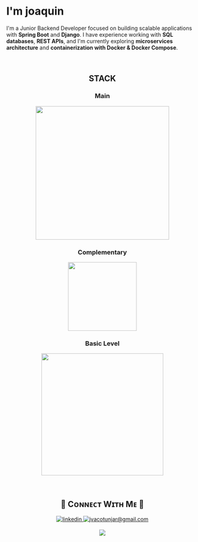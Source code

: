<h1>I'm joaquin</h1>

<p align="left">
I'm a Junior Backend Developer focused on building scalable applications with <b>Spring Boot</b> and <b>Django</b>.  
I have experience working with <b>SQL databases</b>, <b>REST APIs</b>, and I'm currently exploring <b>microservices architecture</b> and <b>containerization with Docker & Docker Compose</b>.  
</p>

<br />
    
<h2 align="center">STACK</h2> 

<h3 align="center">Main</h3>
<p align="center">
<img width="350px" src="https://skillicons.dev/icons?i=java,spring,kotlin,mysql,docker,git&perline=10" />
</p>

<h3 align="center">Complementary</h3>
<p align="center">
<img width="180px" src="https://skillicons.dev/icons?i=python,django&perline=10" />
</p>

<h3 align="center">Basic Level</h3>
<p align="center">
<img width="320px" src="https://skillicons.dev/icons?i=html,css,tailwind,js,nodejs,angular&perline=10" />
</p>

</p>
<br />

<h2 align="center">🤝 Cᴏɴɴᴇᴄᴛ Wɪᴛʜ Mᴇ 🤝 </h2>
<div align="center">
 <a href="https://www.linkedin.com/in/joaquingabrielpuchuritunjar/" target="_blank">
<img src=https://img.shields.io/badge/linkedin-%231E77B5.svg?&style=for-the-badge&logo=linkedin&logoColor=white alt=linkedin style="margin-bottom: 5px;" />
</a>
  
<a href="mailto:jvacotunjar@gmail.com" target="_blank">
<img src="https://img.shields.io/badge/Gmail-D14836?style=for-the-badge&logo=gmail&logoColor=white" alt=jvacotunjar@gmail.com mail style="margin-bottom: 5px;" />
</a>
</div>

<p align="center">
  <img src="https://capsule-render.vercel.app/api?type=waving&color=gradient&height=65&section=footer"/>
</p>
